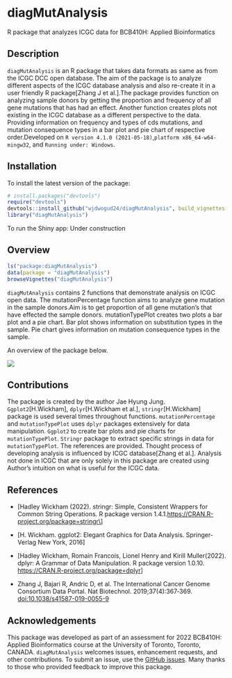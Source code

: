 
<!-- README.md is generated from README.Rmd. Please edit that file -->

# diagMutAnalysis

R package that analyzes ICGC data for BCB410H: Applied Bioinformatics

<!-- badges: start -->
<!-- badges: end -->

## Description

`diagMutAnalysis` is an R package that takes data formats as same as
from the ICGC DCC open database. The aim of the package is to analyze
different aspects of the ICGC database analysis and also re-create it in
a user friendly R package\[Zhang J et al.\].The package provides
function on analyzing sample donors by getting the proportion and
frequency of all gene mutations that has had an effect. Another function
creates plots not existing in the ICGC database as a different
perspective to the data. Providing information on frequency and types of
cds mutations, and mutation consequence types in a bar plot and pie
chart of respective order.Developed on
`R version 4.1.0 (2021-05-18)`,`platform x86_64-w64-mingw32`, and
`Running under: Windows`.

## Installation

To install the latest version of the package:

``` r
# install.packages("devtools")
require("devtools")
devtools::install_github("wjdwogud24/diagMutAnalysis", build_vignettes = TRUE)
library("diagMutAnalysis")
```

To run the Shiny app: Under construction

## Overview

``` r
ls("package:diagMutAnalysis")
data(package = "diagMutAnalysis") 
browseVignettes("diagMutAnalysis")
```

`diagMutAnalysis` contains 2 functions that demonstrate analysis on ICGC
open data. The mutationPercentage function aims to analyze gene mutation
in the sample donors.Aim is to get proportion of all gene mutation’s
that have effected the sample donors. mutationTypePlot creates two plots
a bar plot and a pie chart. Bar plot shows information on substitution
types in the sample. Pie chart gives information on mutation consequence
types in the sample.

An overview of the package below.

![](./inst/extdata/Jung_J_A1.png)

## Contributions

The package is created by the author Jae Hyung Jung.
`Ggplot2`\[H.Wickham\], `dplyr`\[H.Wickham et al.\],
`stringr`\[H.Wickham\] package is used several times throughout
functions. `mutationPercentage` and `mutationTypePlot` uses `dplyr`
packages extensively for data manipulation. `Ggplot2` to create bar
plots and pie charts for `mutationTypePlot`. `Stringr` package to
extract specific strings in data for `mutationTypePlot`. The references
are provided. Thought process of developing analysis is influenced by
ICGC database\[Zhang et al.\]. Analysis not done in ICGC that are only
solely in this package are created using Author’s intuition on what is
useful for the ICGC data.

## References

- \[Hadley Wickham (2022). stringr: Simple, Consistent Wrappers for
  Common String Operations. R package version
  1.4.1.https://CRAN.R-project.org/package=stringr\]

- \[H. Wickham. ggplot2: Elegant Graphics for Data Analysis.
  Springer-Verlag New York, 2016\]

- \[Hadley Wickham, Romain Francois, Lionel Henry and Kirill
  Muller(2022). dplyr: A Grammar of Data Manipulation. R package version
  1.0.10. <https://CRAN.R-project.org/package=dplyr>\]

- Zhang J, Bajari R, Andric D, et al. The International Cancer Genome
  Consortium Data Portal. Nat Biotechnol. 2019;37(4):367‐369.
  <doi:10.1038/s41587-019-0055-9>

## Acknowledgements

This package was developed as part of an assessment for 2022 BCB410H:
Applied Bioinformatics course at the University of Toronto, Toronto,
CANADA. `diagMutAnalysis` welcomes issues, enhancement requests, and
other contributions. To submit an issue, use the [GitHub
issues](https://github.com/wjdwogud24/diagMutAnalysis/issues). Many
thanks to those who provided feedback to improve this package.
